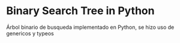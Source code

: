 # Binary Search Tree in Python

Árbol binario de busqueda implementado en Python, se hizo uso de genericos y typeos 

